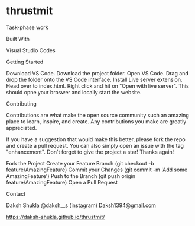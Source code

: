 # thrustmit
Task-phase work

Built With

Visual Studio Codes

Getting Started

Download VS Code. Download the project folder. Open VS Code. Drag and drop the folder onto the VS Code interface. Install Live server extension. Head over to index.html. Right click and hit on "Open with live server". This should opne your broswer and locally start the website.

Contributing

Contributions are what make the open source community such an amazing place to learn, inspire, and create. Any contributions you make are greatly appreciated.

If you have a suggestion that would make this better, please fork the repo and create a pull request. You can also simply open an issue with the tag "enhancement". Don't forget to give the project a star! Thanks again!

Fork the Project
Create your Feature Branch (git checkout -b feature/AmazingFeature)
Commit your Changes (git commit -m 'Add some AmazingFeature')
Push to the Branch (git push origin feature/AmazingFeature)
Open a Pull Request

Contact

Daksh Shukla @daksh__s (instagram) Daksh1394@gmail.com


https://daksh-shukla.github.io/thrustmit/
